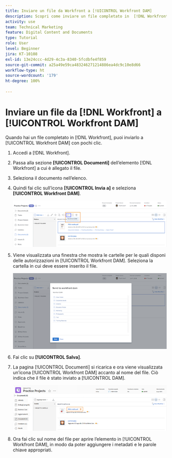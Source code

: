 ```yaml
---
title: Inviare un file da Workfront a [!UICONTROL Workfront DAM]
description: Scopri come inviare un file completato in  [!DNL Workfront]  a [!UICONTROL Workfront DAM].
activity: use
team: Technical Marketing
feature: Digital Content and Documents
type: Tutorial
role: User
level: Beginner
jira: KT-10108
exl-id: 13e24ccc-4d29-4c3a-8340-5fcdbfe4f859
source-git-commit: a25a49e59ca483246271214886ea4dc9c10e8d66
workflow-type: ht
source-wordcount: '179'
ht-degree: 100%

---
```


# Inviare un file da [!DNL Workfront] a [!UICONTROL Workfront DAM]

Quando hai un file completato in [!DNL Workfront], puoi inviarlo a [!UICONTROL Workfront DAM] con pochi clic.

1. Accedi a [!DNL Workfront].
1. Passa alla sezione **[!UICONTROL Documenti]** dell’elemento [!DNL Workfront] a cui è allegato il file.
1. Seleziona il documento nell’elenco.
1. Quindi fai clic sull’icona **[!UICONTROL Invia a]** e seleziona **[!UICONTROL Workfront DAM]**.

   ![Immagine dell’icona [!UICONTROL Condividi con] in [!DNL Workfront]](assets/04-send-to-wrkfront-dam.png)

1. Viene visualizzata una finestra che mostra le cartelle per le quali disponi delle autorizzazioni in [!UICONTROL Workfront DAM]. Seleziona la cartella in cui deve essere inserito il file.

   ![Immagine della finestra che mostra le cartelle per le quali disponi delle autorizzazioni in [!UICONTROL Workfront DAM]](assets/05-workfront-dam-folders.png)

1. Fai clic su **[!UICONTROL Salva]**.
1. La pagina [!UICONTROL Documenti] si ricarica e ora viene visualizzata un’icona [!UICONTROL Workfront DAM] accanto al nome del file. Ciò indica che il file è stato inviato a [!UICONTROL DAM].

   ![Immagine dell’icona [!UICONTROL Workfront DAM] che appare accanto al nome del file](assets/06-dam-logo.png)

1. Ora fai clic sul nome del file per aprire l’elemento in [!UICONTROL Workfront DAM], in modo da poter aggiungere i metadati e le parole chiave appropriati.
